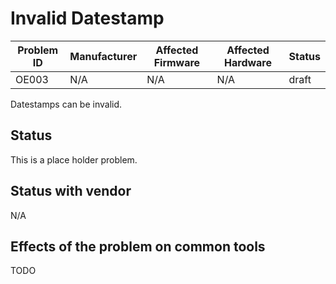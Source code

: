 # Invalid Datestamp

| Problem ID | Manufacturer | Affected Firmware | Affected Hardware | Status |
| ---------- | ------------ | ----------------- | ----------------- | ------ |
| OE003      | N/A          | N/A               | N/A               | draft  |

Datestamps can be invalid.

## Status

This is a place holder problem.

## Status with vendor

N/A


## Effects of the problem on common tools

TODO